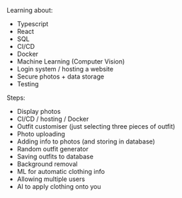 
Learning about:
- Typescript
- React
- SQL
- CI/CD
- Docker
- Machine Learning (Computer Vision)
- Login system / hosting a website
- Secure photos + data storage
- Testing

Steps:
- Display photos
- CI/CD / hosting / Docker
- Outfit customiser (just selecting three pieces of outfit)
- Photo uploading
- Adding info to photos (and storing in database)
- Random outfit generator
- Saving outfits to database
- Background removal
- ML for automatic clothing info
- Allowing multiple users
- AI to apply clothing onto you